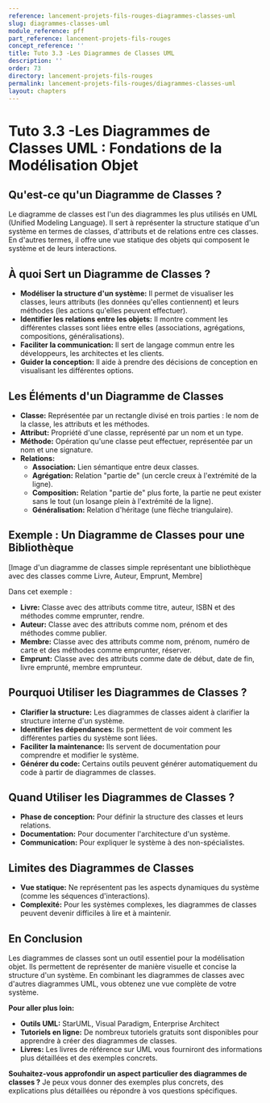```yaml
---
reference: lancement-projets-fils-rouges-diagrammes-classes-uml
slug: diagrammes-classes-uml
module_reference: pff
part_reference: lancement-projets-fils-rouges
concept_reference: ''
title: Tuto 3.3 -Les Diagrammes de Classes UML
description: ''
order: 73
directory: lancement-projets-fils-rouges
permalink: lancement-projets-fils-rouges/diagrammes-classes-uml
layout: chapters
---
```


# Tuto 3.3 -Les Diagrammes de Classes UML : Fondations de la Modélisation Objet

## Qu'est-ce qu'un Diagramme de Classes ?

Le diagramme de classes est l'un des diagrammes les plus utilisés en UML (Unified Modeling Language). Il sert à représenter la structure statique d'un système en termes de classes, d'attributs et de relations entre ces classes. En d'autres termes, il offre une vue statique des objets qui composent le système et de leurs interactions.

## À quoi Sert un Diagramme de Classes ?

* **Modéliser la structure d'un système:** Il permet de visualiser les classes, leurs attributs (les données qu'elles contiennent) et leurs méthodes (les actions qu'elles peuvent effectuer).
* **Identifier les relations entre les objets:** Il montre comment les différentes classes sont liées entre elles (associations, agrégations, compositions, généralisations).
* **Faciliter la communication:** Il sert de langage commun entre les développeurs, les architectes et les clients.
* **Guider la conception:** Il aide à prendre des décisions de conception en visualisant les différentes options.

## Les Éléments d'un Diagramme de Classes

* **Classe:** Représentée par un rectangle divisé en trois parties : le nom de la classe, les attributs et les méthodes.
* **Attribut:** Propriété d'une classe, représenté par un nom et un type.
* **Méthode:** Opération qu'une classe peut effectuer, représentée par un nom et une signature.
* **Relations:**
    * **Association:** Lien sémantique entre deux classes.
    * **Agrégation:** Relation "partie de" (un cercle creux à l'extrémité de la ligne).
    * **Composition:** Relation "partie de" plus forte, la partie ne peut exister sans le tout (un losange plein à l'extrémité de la ligne).
    * **Généralisation:** Relation d'héritage (une flèche triangulaire).

## Exemple : Un Diagramme de Classes pour une Bibliothèque

[Image d'un diagramme de classes simple représentant une bibliothèque avec des classes comme Livre, Auteur, Emprunt, Membre]

Dans cet exemple :
* **Livre:** Classe avec des attributs comme titre, auteur, ISBN et des méthodes comme emprunter, rendre.
* **Auteur:** Classe avec des attributs comme nom, prénom et des méthodes comme publier.
* **Membre:** Classe avec des attributs comme nom, prénom, numéro de carte et des méthodes comme emprunter, réserver.
* **Emprunt:** Classe avec des attributs comme date de début, date de fin, livre emprunté, membre emprunteur.

## Pourquoi Utiliser les Diagrammes de Classes ?

* **Clarifier la structure:** Les diagrammes de classes aident à clarifier la structure interne d'un système.
* **Identifier les dépendances:** Ils permettent de voir comment les différentes parties du système sont liées.
* **Faciliter la maintenance:** Ils servent de documentation pour comprendre et modifier le système.
* **Générer du code:** Certains outils peuvent générer automatiquement du code à partir de diagrammes de classes.

## Quand Utiliser les Diagrammes de Classes ?

* **Phase de conception:** Pour définir la structure des classes et leurs relations.
* **Documentation:** Pour documenter l'architecture d'un système.
* **Communication:** Pour expliquer le système à des non-spécialistes.

## Limites des Diagrammes de Classes

* **Vue statique:** Ne représentent pas les aspects dynamiques du système (comme les séquences d'interactions).
* **Complexité:** Pour les systèmes complexes, les diagrammes de classes peuvent devenir difficiles à lire et à maintenir.

## En Conclusion

Les diagrammes de classes sont un outil essentiel pour la modélisation objet. Ils permettent de représenter de manière visuelle et concise la structure d'un système. En combinant les diagrammes de classes avec d'autres diagrammes UML, vous obtenez une vue complète de votre système.

**Pour aller plus loin:**

* **Outils UML:** StarUML, Visual Paradigm, Enterprise Architect
* **Tutoriels en ligne:** De nombreux tutoriels gratuits sont disponibles pour apprendre à créer des diagrammes de classes.
* **Livres:** Les livres de référence sur UML vous fourniront des informations plus détaillées et des exemples concrets.

**Souhaitez-vous approfondir un aspect particulier des diagrammes de classes ?** Je peux vous donner des exemples plus concrets, des explications plus détaillées ou répondre à vos questions spécifiques. 
